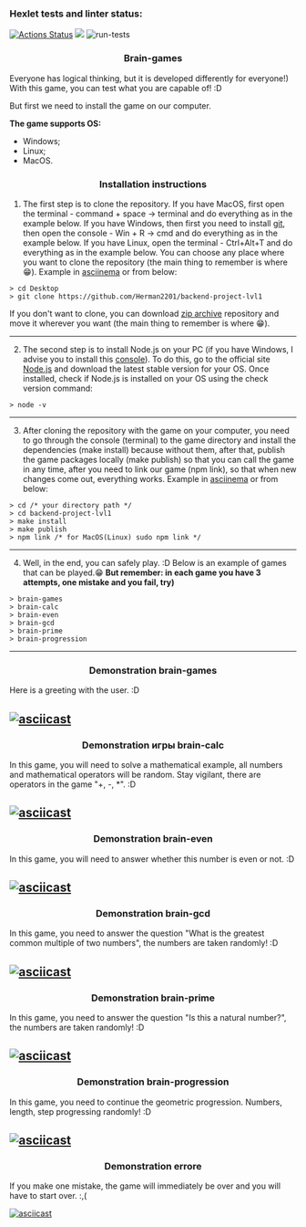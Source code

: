 ### Hexlet tests and linter status:

[![Actions Status](https://github.com/Herman2201/backend-project-lvl1/workflows/hexlet-check/badge.svg)](https://github.com/Herman2201/backend-project-lvl1/actions) <a href="https://codeclimate.com/github/Herman2201/backend-project-lvl1/maintainability"><img src="https://api.codeclimate.com/v1/badges/9304fa62804d89727877/maintainability" /></a> ![run-tests](https://github.com/afiskon/go-rest-service-example/workflows/run-tests/badge.svg)

### <center>Brain-games</center>

Everyone has logical thinking, but it is developed differently for everyone!)
With this game, you can test what you are capable of! :D

But first we need to install the game on our computer.

 **The game supports OS:**

- Windows;
- Linux;
- MacOS.

### <center>Installation instructions</center>

1. The first step is to clone the repository.
    If you have MacOS, first open the terminal - command + space -> terminal and do everything as in the example below. If you have Windows, then first you need to install [git](https://git-scm.com/download/win), then open the console - Win + R -> cmd and do everything as in the example below. If you have Linux, open the terminal - Ctrl+Alt+T and do everything as in the example below. You can choose any place where you want to clone the repository (the main thing to remember is where 😁).
    Example in [asciinema](https://asciinema.org/a/tPV8kRUiAR0QIKDqh8NSeSy4p) or from below:

```
> cd Desktop
> git clone https://github.com/Herman2201/backend-project-lvl1
```
 If you don't want to clone, you can download [zip archive](https://github.com/Herman2201/backend-project-lvl1/archive/refs/heads/main.zip) repository and move it wherever you want (the main thing to remember is where 😁).
 ___

2. The second step is to install Node.js on your PC (if you have Windows, I advise you to install this [console](https://cmder.net)). To do this, go to the official site [Node.js](https://nodejs.org/en/download/) and download the latest stable version for your OS. Once installed, check if Node.js is installed on your OS using the check version command:
```
> node -v
```
___
3. After cloning the repository with the game on your computer, you need to go through the console (terminal) to the game directory and install the dependencies (make install) because without them, after that, publish the game packages locally (make publish) so that you can call the game in any time, after you need to link our game (npm link), so that when new changes come out, everything works. Example in [asciinema](https://asciinema.org/a/ttve5NxygFXvABe8Vwew1eBMG) or from below:

```
> cd /* your directory path */
> cd backend-project-lvl1
> make install
> make publish
> npm link /* for MacOS(Linux) sudo npm link */
```
___
4. Well, in the end, you can safely play. :D Below is an example of games that can be played.😁 **But remember: in each game you have 3 attempts, one mistake and you fail, try)**

```
> brain-games
> brain-calc
> brain-even
> brain-gcd
> brain-prime
> brain-progression
```

___

### <center>Demonstration brain-games</center>

Here is a greeting with the user. :D

[![asciicast](https://asciinema.org/a/6iIFfNpgB6P9m1WMQt4CX69gS.svg)](https://asciinema.org/a/6iIFfNpgB6P9m1WMQt4CX69gS)
---

### <center>Demonstration игры brain-calc</center>

 In this game, you will need to solve a mathematical example, all numbers and mathematical operators will be random. Stay vigilant, there are operators in the game "+, -, *". :D

[![asciicast](https://asciinema.org/a/I7dlL1Sfb5zFN1IrQLtl5Thbm.svg)](https://asciinema.org/a/I7dlL1Sfb5zFN1IrQLtl5Thbm)
---

### <center>Demonstration brain-even</center>

In this game, you will need to answer whether this number is even or not. :D

[![asciicast](https://asciinema.org/a/ijVtU99TdDhzCTm3afkFlO3VV.svg)](https://asciinema.org/a/ijVtU99TdDhzCTm3afkFlO3VV)
---

### <center>Demonstration brain-gcd</center>

In this game, you need to answer the question "What is the greatest common multiple of two numbers", the numbers are taken randomly! :D

[![asciicast](https://asciinema.org/a/DsseFgOO6tplIkhbjsd0Gg0z5.svg)](https://asciinema.org/a/DsseFgOO6tplIkhbjsd0Gg0z5)
---

### <center>Demonstration brain-prime</center>

In this game, you need to answer the question "Is this a natural number?", the numbers are taken randomly! :D

[![asciicast](https://asciinema.org/a/4M55YVNtAMTLH9HE2xVGdM14n.svg)](https://asciinema.org/a/4M55YVNtAMTLH9HE2xVGdM14n)
---

### <center>Demonstration brain-progression</center>

In this game, you need to continue the geometric progression. Numbers, length, step progressing randomly! :D

[![asciicast](https://asciinema.org/a/hGNagvEOikqdUKSF54Nrkuv9Z.svg)](https://asciinema.org/a/hGNagvEOikqdUKSF54Nrkuv9Z)
---

### <center>Demonstration errore</center>

If you make one mistake, the game will immediately be over and you will have to start over. :,(

[![asciicast](https://asciinema.org/a/NrjNAKEXnptibKOIQu4BItpxd.svg)](https://asciinema.org/a/NrjNAKEXnptibKOIQu4BItpxd)
